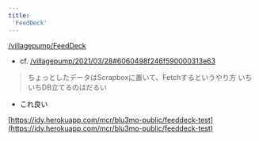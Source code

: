 ```yaml
---
title:
 'FeedDeck'
---
```


[/villagepump/FeedDeck](https://scrapbox.io/villagepump/FeedDeck)
- cf. [/villagepump/2021/03/28#6060498f246f590000313e63](https://scrapbox.io/villagepump/2021/03/28#6060498f246f590000313e63)

> ちょっとしたデータはScrapboxに置いて、Fetchするというやり方
> いちいちDB立てるのはだるい
- これ良い

[https://idy.herokuapp.com/mcr/blu3mo-public/feeddeck-test](https://idy.herokuapp.com/mcr/blu3mo-public/feeddeck-test)
